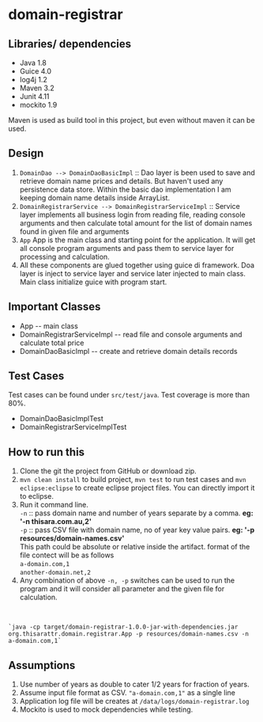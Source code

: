 # domain-registrar #

## Libraries/ dependencies ##
* Java 1.8
* Guice 4.0
* log4j 1.2
* Maven 3.2
* Junit 4.11
* mockito 1.9

Maven is used as build tool in this project, but even without maven it can be used.

## Design ##
1. `DomainDao --> DomainDaoBasicImpl` :: 
Dao layer is been used to save and retrieve domain name prices and details. But haven't used any persistence data store. Within the basic dao implementation I am keeping domain name details inside ArrayList.
2. `DomainRegistrarService --> DomainRegistrarServiceImpl` ::
Service layer implements all business login from reading file, reading console arguments and then calculate total amount for the list of domain names found in given file and arguments 
3. `App`
App is the main class and starting point for the application. It will get all console program arguments and pass them to service layer for processing and calculation.
4. All these components are glued together using guice di framework. Doa layer is inject to service layer and service later injected to main class. Main class initialize guice with program start. 

## Important Classes ##
* App -- main class
* DomainRegistrarServiceImpl -- read file and console arguments and calculate total price
* DomainDaoBasicImpl -- create and retrieve domain details records

## Test Cases ##
Test cases can be found under `src/test/java`. Test coverage is more than 80%.
* DomainDaoBasicImplTest
* DomainRegistrarServiceImplTest

## How to run this ##
1. Clone the git the project from GitHub or download zip.
2. `mvn clean install` to build project, `mvn test` to run test cases and `mvn eclipse:eclipse` to create eclipse project files. You can directly import it to eclipse.
3. Run it command line. </br>
`-n` :: pass domain name and number of years separate by a comma. **eg: '-n thisara.com.au,2'** </br>
`-p` :: pass CSV file with domain name, no of year key value pairs. **eg: '-p resources/domain-names.csv'** </br>
This path could be absolute or relative inside the artifact. format of the file contect will be as follows </br>
`a-domain.com,1` </br>
`another-domain.net,2`
4. Any combination of above `-n, -p` switches can be used to run the program and it will consider all parameter and the given file for calculation.
</br>

	`java -cp target/domain-registrar-1.0.0-jar-with-dependencies.jar org.thisarattr.domain.registrar.App -p resources/domain-names.csv -n a-domain.com,1`

## Assumptions ##
1. Use number of years as double to cater 1/2 years for fraction of years.
2. Assume input file format as CSV. `"a-domain.com,1"` as a single line
3. Application log file will be creates at `/data/logs/domain-registrar.log`
4. Mockito is used to mock dependencies while testing.
